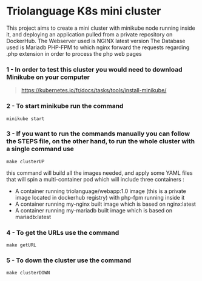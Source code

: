 # Triolanguage K8s mini cluster
This project aims to create a mini cluster with minikube node running inside it, and deploying an application pulled from a private repository on DockerHub.
The Webserver used is NGINX latest version
The Database used is Mariadb
PHP-FPM to which nginx forward the requests regarding .php extension in order to process the php web pages

### 1 - In order to test this cluster you would need to download Minikube on your computer 

> https://kubernetes.io/fr/docs/tasks/tools/install-minikube/

### 2 - To start minikube run the command
```
minikube start
```
### 3 - If you want to run the commands manually you can follow the STEPS file, on the other hand, to run the whole cluster with a single command use
```
make clusterUP
```
this command will build all the images needed, and apply some YAML files that will spin a multi-container pod which will include three containers :
- A container running triolanguage/webapp:1.0 image (this is a private image located in dockerhub registry) with php-fpm running inside it
- A container running my-nginx built image which is based on nginx:latest
- A container running my-mariadb built image which is based on mariadb:latest

### 4 - To get the URLs use the command
```
make getURL
```
### 5 - To down the cluster use the command
```
make clusterDOWN
```

